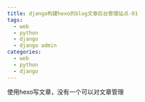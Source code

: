 ```yaml
---
title: django构建hexo的blog文章后台管理站点-01
tags:
  - web
  - python
  - django
  - django admin
categories:
  - web
  - python
  - django
---
```


使用hexo写文章，没有一个可以对文章管理
